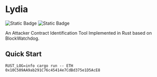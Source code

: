 # Lydia

![Static Badge](https://img.shields.io/badge/license-apache-blue)
![Static Badge](https://img.shields.io/badge/language-rust-red)

An Attacker Contract Identification Tool Implemented in Rust based on BlockWatchdog.

## Quick Start

```shell
RUST_LOG=info cargo run -- ETH 0x10C509AA9ab291C76c45414e7CdBd375e1D5AcE8
```
